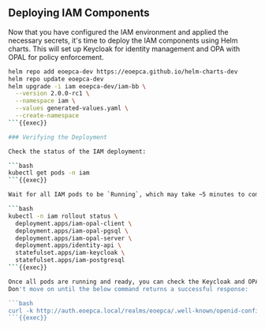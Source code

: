 
## Deploying IAM Components

Now that you have configured the IAM environment and applied the necessary secrets, it's time to deploy the IAM components using Helm charts. This will set up Keycloak for identity management and OPA with OPAL for policy enforcement.

```bash
helm repo add eoepca-dev https://eoepca.github.io/helm-charts-dev
helm repo update eoepca-dev
helm upgrade -i iam eoepca-dev/iam-bb \
  --version 2.0.0-rc1 \
  --namespace iam \
  --values generated-values.yaml \
  --create-namespace
```{{exec}}

### Verifying the Deployment

Check the status of the IAM deployment:

```bash
kubectl get pods -n iam
```{{exec}}

Wait for all IAM pods to be `Running`, which may take ~5 minutes to complete:

```bash
kubectl -n iam rollout status \
  deployment.apps/iam-opal-client \
  deployment.apps/iam-opal-pgsql \
  deployment.apps/iam-opal-server \
  deployment.apps/identity-api \
  statefulset.apps/iam-keycloak \
  statefulset.apps/iam-postgresql
```{{exec}}

Once all pods are running and ready, you can check the Keycloak and OPA services.<br>
Don't move on until the below command returns a successful response:

```bash
curl -k http://auth.eoepca.local/realms/eoepca/.well-known/openid-configuration | jq
```{{exec}}
